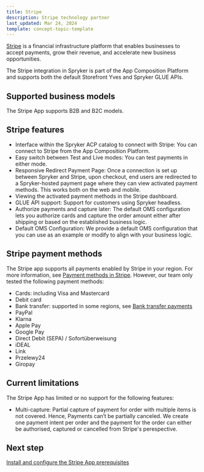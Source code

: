 ```yaml
---
title: Stripe
description: Stripe technology partner
last_updated: Mar 24, 2024
template: concept-topic-template
---
```


[Stripe](https://stripe.com/en-de) is a financial infrastructure platform that enables businesses to accept payments, grow their revenue, and accelerate new business opportunities.

The Stripe integration in Spryker is part of the App Composition Platform and supports both the default Storefront Yves and Spryker GLUE APIs.

## Supported business models

The Stripe App supports B2B and B2C models.

## Stripe features

- Interface within the Spryker ACP catalog to connect with Stripe: You can connect to Stripe from the App Composition Platform.
- Easy switch between Test and Live modes: You can test payments in either mode.
- Responsive Redirect Payment Page: Once a connection is set up between Spryker and Stripe, upon checkout, end users are redirected to a Spryker-hosted payment page where they can view activated payment methods. This works both on the web and mobile.
- Viewing the activated payment methods in the Stripe dashboard.
- GLUE API support: Support for customers using Spryker headless.
- Authorize payments and capture later: The default OMS configuration lets you authorize cards and capture the order amount either after shipping or based on the established business logic.
- Default OMS Configuration: We provide a default OMS configuration that you can use as an example or modify to align with your business logic.

## Stripe payment methods

The Stripe app supports all payments enabled by Stripe in your region. For more information, see [Payment methods in Stripe](https://stripe.com/docs/payments/payment-methods/overview).
However, our team only tested the following payment methods:
- Cards: including Visa and Mastercard
- Debit card
- Bank transfer: supported in some regions, see [Bank transfer payments](https://stripe.com/docs/payments/bank-transfers)
- PayPal
- Klarna
- Apple Pay
- Google Pay
- Direct Debit (SEPA) / Sofortüberweisung
- iDEAL
- Link
- Przelewy24
- Giropay


## Current limitations

The Stripe App has limited or no support for the following features:
- Multi-capture: Partial capture of payment for order with multiple items is not covered. Hence, Payments can’t be partially canceled. We create one payment intent per order and the payment for the order can either be authorised, captured or cancelled from Stripe's perespective.

## Next step

[Install and configure the Stripe App prerequisites](/docs/pbc/all/payment-service-provider/{{page.version}}/base-shop/third-party-integrations/stripe/install-and-configure-stripe-prerequisites.html)
